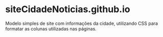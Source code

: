 # siteCidadeNoticias.github.io
Modelo simples de site com informações da cidade, utilizando CSS para formatar as colunas utilizadas nas páginas.
